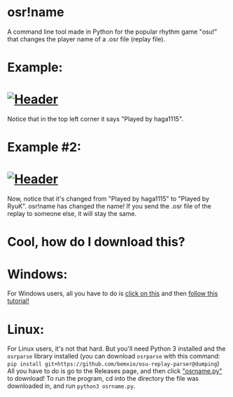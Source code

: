 # osr!name

A command line tool made in Python for the popular rhythm game "osu!" that changes the player name of a .osr file (replay file).

# Example:
# [![Header](https://cdn.discordapp.com/attachments/780034734205566977/904083588377640960/screenshot011.png)](osu.ppy.sh)

Notice that in the top left corner it says "Played by haga1115".

# Example #2:

# [![Header](https://cdn.discordapp.com/attachments/780034734205566977/904083652944736336/screenshot012.png)](osu.ppy.sh)

Now, notice that it's changed from "Played by haga1115" to "Played by RyuK". osr!name has changed the name! If you send the .osr file of the replay to someone else, it will stay the same.

# Cool, how do I download this?

# Windows:
For Windows users, all you have to do is [click on this](https://github.com/Plextora/osr-name/releases/download/v1.0/osr.name.exe) and then [follow this tutorial!](https://vimeo.com/640760863)

# Linux:
For Linux users, it's not that hard. But you'll need Python 3 installed and the `osrparse` library installed (you can download `osrparse` with this command: `pip install git+https://github.com/bemxio/osu-replay-parser@dumping`) All you have to do is go to the Releases page, and then click ["osrname.py"](https://github.com/Plextora/osr-name/releases/download/v1.1/osrname.py) to download! To run the program, cd into the directory the file was downloaded in, and run `python3 osrname.py`.
